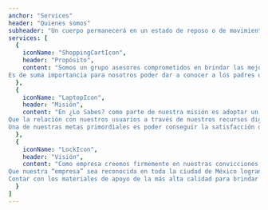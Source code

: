```yaml
---
anchor: "Services"
header: "Quienes somos"
subheader: "Un cuerpo permanecerá en un estado de reposo o de movimiento uniforme, a menos que una fuerza externa actúe sobre él. Isaac Newton."
services: [
  {
    iconName: "ShoppingCartIcon",
    header: "Propósito",
    content: "Somos un grupo asesores comprometidos en brindar las mejores asesorías como apoyo para los diferentes niveles educativos; a través de los distintos recursos que hoy en día nos proporcionan las nuevas tecnologías.
Es de suma importancia para nosotros poder dar a conocer a los padres de familia lo cuán importante es brindar el apoyo a sus hijos y las herramientas necesarias para obtener, desarrollar y crear los conocimientos que se requieren para continuar su trayectoria académica.."
  },
  {
    iconName: "LaptopIcon",
    header: "Misión",
    content: "En ¿Lo Sabes? como parte de nuestra misión es adoptar un plan estratégico para abordar los distintos sectores educativos por medio de los recursos tecnológicos a nuestro alcance; brindando siempre el mejor servicio a nuestros usuarios, con el objetivo de obtener la mayor satisfacción y la mejor experiencia por medio de nuestras asesorías virtuales.
Que la relación con nuestros usuarios a través de nuestros recursos digitales favorezca siempre su desempeño académico, generando así un ambiente de confianza, integrador y de respeto mutuo; con la finalidad de generar empatía con nuestros usuarios y que estos tengan la confianza de extenuar sus dudas e inquietudes de los temas a abordar.
Una de nuestras metas primordiales es poder conseguir la satisfacción de nuestros clientes, al ver como sus hijos tras el esfuerzo, tiempo y dedicación invertida en su educación consiguen favorables resultados en su desempeño académico."
  },
  {
    iconName: "LockIcon",
    header: "Visión",
    content: "Como empresa creemos firmemente en nuestras convicciones y el deseo de contribuir a la formación de las siguientes generaciones de profesionistas de nuestro país, así como Expandir nuestro modelo a otros niveles educativos.
Que nuestra “empresa” sea reconocida en toda la ciudad de México logrando causar un gran impacto en nuestro país y alcanzar otras fronteras. Llegando a otros países, adaptándonos a sus necesidades convirtiéndonos en un modelo muy amplio de enseñanzas.
Contar con los materiales de apoyo de la más alta calidad para brindar un mejor desarrollo en nuestros contenidos. Respaldar nuestra confianza a través de las certificaciones de nuestra empresa y contar con el apoyo de las instituciones para brindar nuestros servicios a su comunidad estudiantil."
  }
]
---
```

